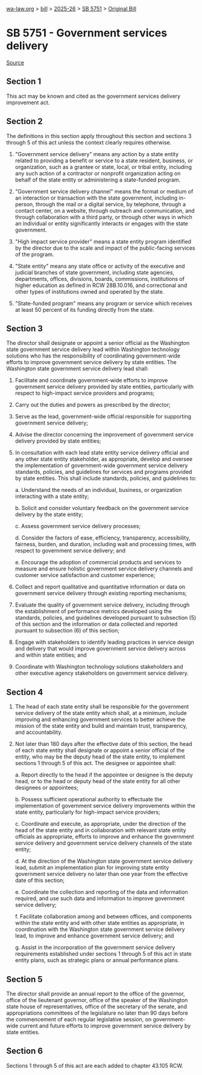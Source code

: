 [wa-law.org](/) > [bill](/bill/) > [2025-26](/bill/2025-26/) > [SB 5751](/bill/2025-26/sb/5751/) > [Original Bill](/bill/2025-26/sb/5751/1/)

# SB 5751 - Government services delivery

[Source](http://lawfilesext.leg.wa.gov/biennium/2025-26/Pdf/Bills/Senate%20Bills/5751.pdf)

## Section 1
This act may be known and cited as the government services delivery improvement act.

## Section 2
The definitions in this section apply throughout this section and sections 3 through 5 of this act unless the context clearly requires otherwise.

1. "Government service delivery" means any action by a state entity related to providing a benefit or service to a state resident, business, or organization, such as a grantee or state, local, or tribal entity, including any such action of a contractor or nonprofit organization acting on behalf of the state entity or administering a state-funded program.

2. "Government service delivery channel" means the format or medium of an interaction or transaction with the state government, including in-person, through the mail or a digital service, by telephone, through a contact center, on a website, through outreach and communication, and through collaboration with a third party, or through other ways in which an individual or entity significantly interacts or engages with the state government.

3. "High impact service provider" means a state entity program identified by the director due to the scale and impact of the public-facing services of the program.

4. "State entity" means any state office or activity of the executive and judicial branches of state government, including state agencies, departments, offices, divisions, boards, commissions, institutions of higher education as defined in RCW 28B.10.016, and correctional and other types of institutions owned and operated by the state.

5. "State-funded program" means any program or service which receives at least 50 percent of its funding directly from the state.

## Section 3
The director shall designate or appoint a senior official as the Washington state government service delivery lead within Washington technology solutions who has the responsibility of coordinating government-wide efforts to improve government service delivery by state entities. The Washington state government service delivery lead shall:

1. Facilitate and coordinate government-wide efforts to improve government service delivery provided by state entities, particularly with respect to high-impact service providers and programs;

2. Carry out the duties and powers as prescribed by the director;

3. Serve as the lead, government-wide official responsible for supporting government service delivery;

4. Advise the director concerning the improvement of government service delivery provided by state entities;

5. In consultation with each lead state entity service delivery official and any other state entity stakeholder, as appropriate, develop and oversee the implementation of government-wide government service delivery standards, policies, and guidelines for services and programs provided by state entities. This shall include standards, policies, and guidelines to:

    a. Understand the needs of an individual, business, or organization interacting with a state entity;

    b. Solicit and consider voluntary feedback on the government service delivery by the state entity;

    c. Assess government service delivery processes;

    d. Consider the factors of ease, efficiency, transparency, accessibility, fairness, burden, and duration, including wait and processing times, with respect to government service delivery; and

    e. Encourage the adoption of commercial products and services to measure and ensure holistic government service delivery channels and customer service satisfaction and customer experience;

6. Collect and report qualitative and quantitative information or data on government service delivery through existing reporting mechanisms;

7. Evaluate the quality of government service delivery, including through the establishment of performance metrics developed using the standards, policies, and guidelines developed pursuant to subsection (5) of this section and the information or data collected and reported pursuant to subsection (6) of this section;

8. Engage with stakeholders to identify leading practices in service design and delivery that would improve government service delivery across and within state entities; and

9. Coordinate with Washington technology solutions stakeholders and other executive agency stakeholders on government service delivery.

## Section 4
1. The head of each state entity shall be responsible for the government service delivery of the state entity which shall, at a minimum, include improving and enhancing government services to better achieve the mission of the state entity and build and maintain trust, transparency, and accountability.

2. Not later than 180 days after the effective date of this section, the head of each state entity shall designate or appoint a senior official of the entity, who may be the deputy head of the state entity, to implement sections 1 through 5 of this act. The designee or appointee shall:

    a. Report directly to the head if the appointee or designee is the deputy head, or to the head or deputy head of the state entity for all other designees or appointees;

    b. Possess sufficient operational authority to effectuate the implementation of government service delivery improvements within the state entity, particularly for high-impact service providers;

    c. Coordinate and execute, as appropriate, under the direction of the head of the state entity and in collaboration with relevant state entity officials as appropriate, efforts to improve and enhance the government service delivery and government service delivery channels of the state entity;

    d. At the direction of the Washington state government service delivery lead, submit an implementation plan for improving state entity government service delivery no later than one year from the effective date of this section;

    e. Coordinate the collection and reporting of the data and information required, and use such data and information to improve government service delivery;

    f. Facilitate collaboration among and between offices, and components within the state entity and with other state entities as appropriate, in coordination with the Washington state government service delivery lead, to improve and enhance government service delivery; and

    g. Assist in the incorporation of the government service delivery requirements established under sections 1 through 5 of this act in state entity plans, such as strategic plans or annual performance plans.

## Section 5
The director shall provide an annual report to the office of the governor, office of the lieutenant governor, office of the speaker of the Washington state house of representatives, office of the secretary of the senate, and appropriations committees of the legislature no later than 90 days before the commencement of each regular legislative session, on government-wide current and future efforts to improve government service delivery by state entities.

## Section 6
Sections 1 through 5 of this act are each added to chapter 43.105 RCW.
